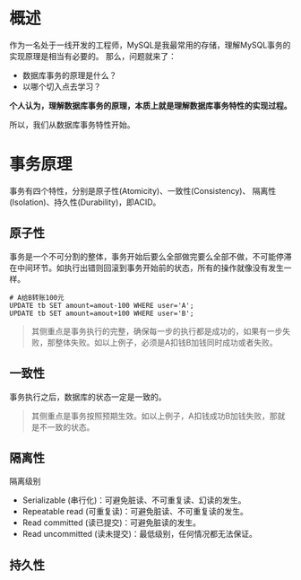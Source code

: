 # 概述
作为一名处于一线开发的工程师，MySQL是我最常用的存储，理解MySQL事务的实现原理是相当有必要的。
那么，问题就来了：
- 数据库事务的原理是什么？
- 以哪个切入点去学习？

__个人认为，理解数据库事务的原理，本质上就是理解数据库事务特性的实现过程。__

所以，我们从数据库事务特性开始。

# 事务原理
事务有四个特性，分别是原子性(Atomicity)、一致性(Consistency)、 隔离性(Isolation)、持久性(Durability)，即ACID。

## 原子性
事务是一个不可分割的整体，事务开始后要么全部做完要么全部不做，不可能停滞在中间环节。如执行出错则回滚到事务开始前的状态，所有的操作就像没有发生一样。

```
# A给B转账100元
UPDATE tb SET amount=amout-100 WHERE user='A';
UPDATE tb SET amount=amout+100 WHERE user='B';
```
> 其侧重点是事务执行的完整，确保每一步的执行都是成功的，如果有一步失败，那整体失败。如以上例子，必须是A扣钱B加钱同时成功或者失败。

## 一致性
事务执行之后，数据库的状态一定是一致的。
> 其侧重点是事务按照预期生效。如以上例子，A扣钱成功B加钱失败，那就是不一致的状态。

## 隔离性
隔离级别
- Serializable (串行化)：可避免脏读、不可重复读、幻读的发生。
- Repeatable read (可重复读)：可避免脏读、不可重复读的发生。
- Read committed (读已提交)：可避免脏读的发生。
- Read uncommitted (读未提交)：最低级别，任何情况都无法保证。

## 持久性


